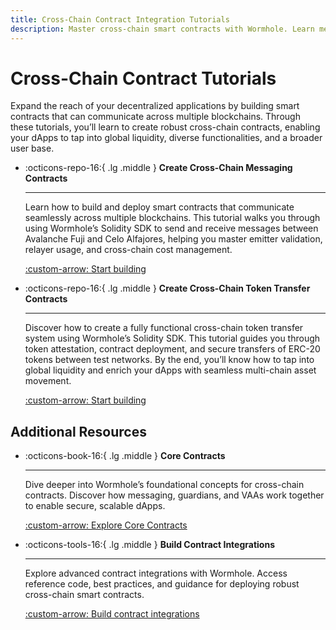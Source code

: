 ```yaml
---
title: Cross-Chain Contract Integration Tutorials
description: Master cross-chain smart contracts with Wormhole. Learn messaging, token transfers, and secure, scalable dApp deployments across blockchains.
---
```


# Cross-Chain Contract Tutorials

Expand the reach of your decentralized applications by building smart contracts that can communicate across multiple blockchains. Through these tutorials, you’ll learn to create robust cross-chain contracts, enabling your dApps to tap into global liquidity, diverse functionalities, and a broader user base.

<div class="grid cards" markdown>

-   :octicons-repo-16:{ .lg .middle } **Create Cross-Chain Messaging Contracts**

    ---

    Learn how to build and deploy smart contracts that communicate seamlessly across multiple blockchains. This tutorial walks you through using Wormhole’s Solidity SDK to send and receive messages between Avalanche Fuji and Celo Alfajores, helping you master emitter validation, relayer usage, and cross-chain cost management.

    [:custom-arrow: Start building](/docs/tutorials/by-product/contract-integrations/cross-chain-contracts/)

-   :octicons-repo-16:{ .lg .middle } **Create Cross-Chain Token Transfer Contracts**

    ---

    Discover how to create a fully functional cross-chain token transfer system using Wormhole’s Solidity SDK. This tutorial guides you through token attestation, contract deployment, and secure transfers of ERC-20 tokens between test networks. By the end, you’ll know how to tap into global liquidity and enrich your dApps with seamless multi-chain asset movement.

    [:custom-arrow: Start building](/docs/tutorials/by-product/contract-integrations/cross-chain-token-contracts/)

</div>

## Additional Resources

<div class="grid cards" markdown>

-   :octicons-book-16:{ .lg .middle } **Core Contracts**

    ---

    Dive deeper into Wormhole’s foundational concepts for cross-chain contracts. Discover how messaging, guardians, and VAAs work together to enable secure, scalable dApps.


    [:custom-arrow: Explore Core Contracts](/docs/learn/infrastructure/core-contracts/)

-   :octicons-tools-16:{ .lg .middle } **Build Contract Integrations**

    ---

    Explore advanced contract integrations with Wormhole. Access reference code, best practices, and guidance for deploying robust cross-chain smart contracts.


    [:custom-arrow: Build contract integrations](/docs/build/contract-integrations/)

</div>